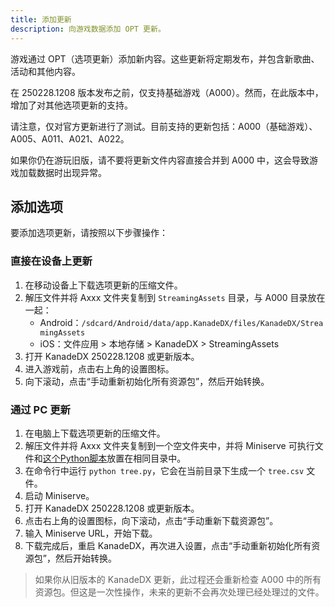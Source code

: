 ```yaml
---
title: 添加更新
description: 向游戏数据添加 OPT 更新。
---
```


游戏通过 OPT（选项更新）添加新内容。这些更新将定期发布，并包含新歌曲、活动和其他内容。

在 250228.1208 版本发布之前，仅支持基础游戏（A000）。然而，在此版本中，增加了对其他选项更新的支持。

请注意，仅对官方更新进行了测试。目前支持的更新包括：A000（基础游戏）、A005、A011、A021、A022。

如果你仍在游玩旧版，请不要将更新文件内容直接合并到 A000 中，这会导致游戏加载数据时出现异常。

## 添加选项

要添加选项更新，请按照以下步骤操作：

### 直接在设备上更新

1. 在移动设备上下载选项更新的压缩文件。
2. 解压文件并将 Axxx 文件夹复制到 `StreamingAssets` 目录，与 A000 目录放在一起：
   * Android：`/sdcard/Android/data/app.KanadeDX/files/KanadeDX/StreamingAssets`
   * iOS：文件应用 > 本地存储 > KanadeDX > StreamingAssets
3. 打开 KanadeDX 250228.1208 或更新版本。
4. 进入游戏前，点击右上角的设置图标。
5. 向下滚动，点击“手动重新初始化所有资源包”，然后开始转换。

### 通过 PC 更新

1. 在电脑上下载选项更新的压缩文件。
2. 解压文件并将 Axxx 文件夹复制到一个空文件夹中，并将 Miniserve 可执行文件和[这个Python脚本](/misc/scripts/tree.py)放置在相同目录中。
3. 在命令行中运行 `python tree.py`，它会在当前目录下生成一个 `tree.csv` 文件。
4. 启动 Miniserve。
5. 打开 KanadeDX 250228.1208 或更新版本。
6. 点击右上角的设置图标，向下滚动，点击“手动重新下载资源包”。
7. 输入 Miniserve URL，开始下载。
8. 下载完成后，重启 KanadeDX，再次进入设置，点击“手动重新初始化所有资源包”，然后开始转换。

> 如果你从旧版本的 KanadeDX 更新，此过程还会重新检查 A000 中的所有资源包。但这是一次性操作，未来的更新不会再次处理已经处理过的文件。
